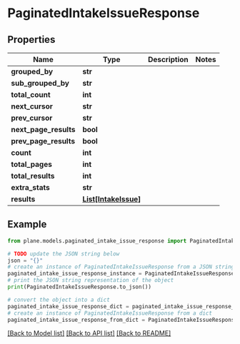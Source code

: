 # PaginatedIntakeIssueResponse


## Properties

Name | Type | Description | Notes
------------ | ------------- | ------------- | -------------
**grouped_by** | **str** |  | 
**sub_grouped_by** | **str** |  | 
**total_count** | **int** |  | 
**next_cursor** | **str** |  | 
**prev_cursor** | **str** |  | 
**next_page_results** | **bool** |  | 
**prev_page_results** | **bool** |  | 
**count** | **int** |  | 
**total_pages** | **int** |  | 
**total_results** | **int** |  | 
**extra_stats** | **str** |  | 
**results** | [**List[IntakeIssue]**](IntakeIssue.md) |  | 

## Example

```python
from plane.models.paginated_intake_issue_response import PaginatedIntakeIssueResponse

# TODO update the JSON string below
json = "{}"
# create an instance of PaginatedIntakeIssueResponse from a JSON string
paginated_intake_issue_response_instance = PaginatedIntakeIssueResponse.from_json(json)
# print the JSON string representation of the object
print(PaginatedIntakeIssueResponse.to_json())

# convert the object into a dict
paginated_intake_issue_response_dict = paginated_intake_issue_response_instance.to_dict()
# create an instance of PaginatedIntakeIssueResponse from a dict
paginated_intake_issue_response_from_dict = PaginatedIntakeIssueResponse.from_dict(paginated_intake_issue_response_dict)
```
[[Back to Model list]](../README.md#documentation-for-models) [[Back to API list]](../README.md#documentation-for-api-endpoints) [[Back to README]](../README.md)



